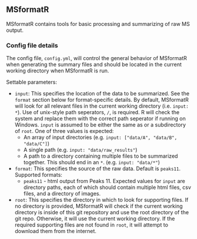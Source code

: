 ## MSformatR

MSformatR contains tools for basic processing and summarizing of raw MS output.

### Config file details

The config file, `config.yml`, will control the general behavior of MSformatR when generating the summary files and should be located in the current working directory when MSformatR is run.

Settable parameters:

* `input`: This specifies the location of the data to be summarized. See the `format` section below for format-specific details. By default, MSformatR will look for all relevant files in the current working directory (i.e. `input: *`). Use of unix-style path seperators, `/`, is required. R will check the system and replace them with the correct path seperator if running on Windows. `input` is assumed to be either the same as or a subdirectory of `root`. One of three values is expected:
    * An array of input directories (e.g. `input: ["data/A", "data/B", "data/C"]`)
    * A single path (e.g. `input: "data/raw_results"`)
    * A path to a directory containing multiple files to be summarized together. This should end in an `*`. (e.g. `input: "data/*"`)
* `format`: This specifies the source of the raw data. Default is `peaks11`. Supported formats:
    * `peaks11` - html output from Peaks 11. Expected values for `input` are directory paths, each of which should contain multiple html files, csv files, and a directory of images.
* `root`: This specifies the directory in which to look for supporting files. If no directory is provided, MSformatR will check if the current working directory is inside of this git repository and use the root directory of the git repo. Otherwise, it will use the current working directory. If the required supporting files are not found in `root`, it will attempt to download them from the internet.